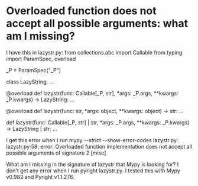 
# Overloaded function does not accept all possible arguments: what am I missing?

I have this in lazystr.py:
from collections.abc import Callable
from typing import ParamSpec, overload


_P = ParamSpec("_P")


class LazyString: ...


@overload
def lazystr(func: Callable[_P, str], *args: _P.args, **kwargs: _P.kwargs) -> LazyString:
    ...

@overload
def lazystr(func: str, *args: object, **kwargs: object) -> str:
    ...

def lazystr(func: Callable[_P, str] | str, *args: _P.args, **kwargs: _P.kwargs) -> LazyString | str:
    ...

I get this error when I run mypy --strict --show-error-codes lazystr.py:
lazystr.py:58: error: Overloaded function implementation does not accept all possible arguments of signature 2  [misc]

What am I missing in the signature of lazystr that Mypy is looking for?
I don't get any error when I run pyright lazystr.py.
I tested this with Mypy v0.982 and Pyright v1.1.276.

        